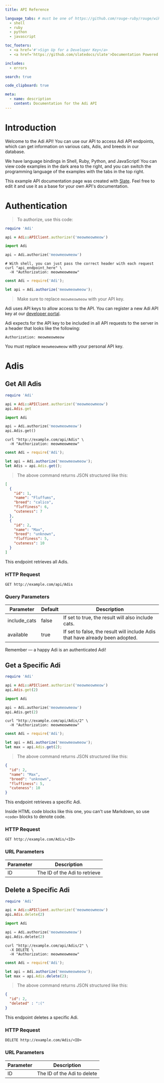 ```yaml
---
title: API Reference

language_tabs: # must be one of https://github.com/rouge-ruby/rouge/wiki/List-of-supported-languages-and-lexers
  - shell
  - ruby
  - python
  - javascript

toc_footers:
  - <a href='#'>Sign Up for a Developer Key</a>
  - <a href='https://github.com/slatedocs/slate'>Documentation Powered by Slate</a>

includes:
  - errors

search: true

code_clipboard: true

meta:
  - name: description
    content: Documentation for the Adi API
---
```


# Introduction

Welcome to the Adi API! You can use our API to access Adi API endpoints, which can get information on various cats, Adis, and breeds in our database.

We have language bindings in Shell, Ruby, Python, and JavaScript! You can view code examples in the dark area to the right, and you can switch the programming language of the examples with the tabs in the top right.

This example API documentation page was created with [Slate](https://github.com/slatedocs/slate). Feel free to edit it and use it as a base for your own API's documentation.

# Authentication

> To authorize, use this code:

```ruby
require 'Adi'

api = Adi::APIClient.authorize!('meowmeowmeow')
```

```python
import Adi

api = Adi.authorize('meowmeowmeow')
```

```shell
# With shell, you can just pass the correct header with each request
curl "api_endpoint_here" \
  -H "Authorization: meowmeowmeow"
```

```javascript
const Adi = require('Adi');

let api = Adi.authorize('meowmeowmeow');
```

> Make sure to replace `meowmeowmeow` with your API key.

Adi uses API keys to allow access to the API. You can register a new Adi API key at our [developer portal](http://example.com/developers).

Adi expects for the API key to be included in all API requests to the server in a header that looks like the following:

`Authorization: meowmeowmeow`

<aside class="notice">
You must replace <code>meowmeowmeow</code> with your personal API key.
</aside>

# Adis

## Get All Adis

```ruby
require 'Adi'

api = Adi::APIClient.authorize!('meowmeowmeow')
api.Adis.get
```

```python
import Adi

api = Adi.authorize('meowmeowmeow')
api.Adis.get()
```

```shell
curl "http://example.com/api/Adis" \
  -H "Authorization: meowmeowmeow"
```

```javascript
const Adi = require('Adi');

let api = Adi.authorize('meowmeowmeow');
let Adis = api.Adis.get();
```

> The above command returns JSON structured like this:

```json
[
  {
    "id": 1,
    "name": "Fluffums",
    "breed": "calico",
    "fluffiness": 6,
    "cuteness": 7
  },
  {
    "id": 2,
    "name": "Max",
    "breed": "unknown",
    "fluffiness": 5,
    "cuteness": 10
  }
]
```

This endpoint retrieves all Adis.

### HTTP Request

`GET http://example.com/api/Adis`

### Query Parameters

Parameter | Default | Description
--------- | ------- | -----------
include_cats | false | If set to true, the result will also include cats.
available | true | If set to false, the result will include Adis that have already been adopted.

<aside class="success">
Remember — a happy Adi is an authenticated Adi!
</aside>

## Get a Specific Adi

```ruby
require 'Adi'

api = Adi::APIClient.authorize!('meowmeowmeow')
api.Adis.get(2)
```

```python
import Adi

api = Adi.authorize('meowmeowmeow')
api.Adis.get(2)
```

```shell
curl "http://example.com/api/Adis/2" \
  -H "Authorization: meowmeowmeow"
```

```javascript
const Adi = require('Adi');

let api = Adi.authorize('meowmeowmeow');
let max = api.Adis.get(2);
```

> The above command returns JSON structured like this:

```json
{
  "id": 2,
  "name": "Max",
  "breed": "unknown",
  "fluffiness": 5,
  "cuteness": 10
}
```

This endpoint retrieves a specific Adi.

<aside class="warning">Inside HTML code blocks like this one, you can't use Markdown, so use <code>&lt;code&gt;</code> blocks to denote code.</aside>

### HTTP Request

`GET http://example.com/Adis/<ID>`

### URL Parameters

Parameter | Description
--------- | -----------
ID | The ID of the Adi to retrieve

## Delete a Specific Adi

```ruby
require 'Adi'

api = Adi::APIClient.authorize!('meowmeowmeow')
api.Adis.delete(2)
```

```python
import Adi

api = Adi.authorize('meowmeowmeow')
api.Adis.delete(2)
```

```shell
curl "http://example.com/api/Adis/2" \
  -X DELETE \
  -H "Authorization: meowmeowmeow"
```

```javascript
const Adi = require('Adi');

let api = Adi.authorize('meowmeowmeow');
let max = api.Adis.delete(2);
```

> The above command returns JSON structured like this:

```json
{
  "id": 2,
  "deleted" : ":("
}
```

This endpoint deletes a specific Adi.

### HTTP Request

`DELETE http://example.com/Adis/<ID>`

### URL Parameters

Parameter | Description
--------- | -----------
ID | The ID of the Adi to delete

